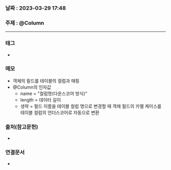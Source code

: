 ### 날짜 : 2023-03-29 17:48
### 주제 : @Column
---
### 태그
* 

### 메모
* 객체의 필드를 테이블의 컬럼과 매핑
* @Column의 인자값
	* name = "컬럼명(다운스코어 방식)" 
	* length = 데이터 길이
	* 생략 = 필드 이름을 테이블 컬럼 명으로 변경할 때 객체 필드의 카멜 케이스를 테이블 컬럼의 언더스코어로 자동으로 변환

### 출처(참고문헌)
-  

### 연결문서
- 